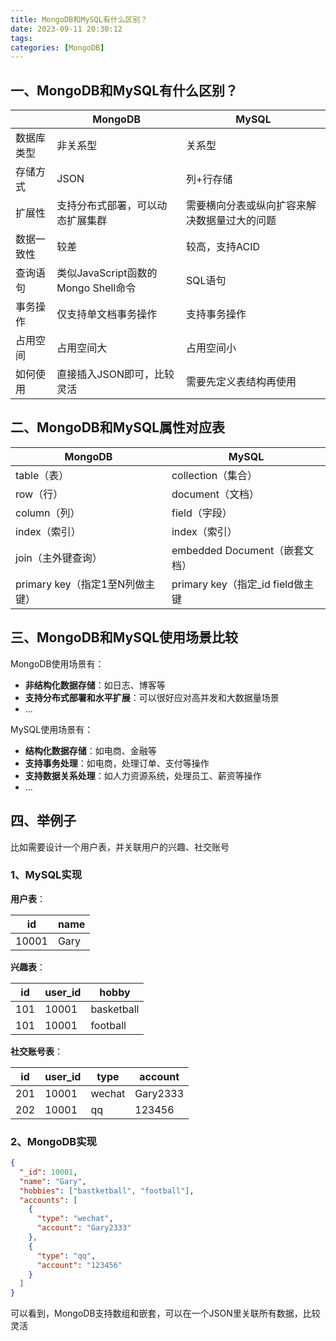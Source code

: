 ```yaml
---
title: MongoDB和MySQL有什么区别？
date: 2023-09-11 20:30:12
tags:
categories: [MongoDB]
---
```


## 一、MongoDB和MySQL有什么区别？
||MongoDB|MySQL|
|---|---|---|
|数据库类型|非关系型|关系型|
|存储方式|JSON|列+行存储|
|扩展性|支持分布式部署，可以动态扩展集群|需要横向分表或纵向扩容来解决数据量过大的问题|
|数据一致性|较差|较高，支持ACID|
|查询语句|类似JavaScript函数的Mongo Shell命令|SQL语句|
|事务操作|仅支持单文档事务操作|支持事务操作|
|占用空间|占用空间大|占用空间小|
|如何使用|直接插入JSON即可，比较灵活|需要先定义表结构再使用|

## 二、MongoDB和MySQL属性对应表
|MongoDB|MySQL|
|---|---|
|table（表）|collection（集合）|
|row（行）|document（文档）|
|column（列）|field（字段）|
|index（索引）|index（索引）|
|join（主外键查询）|embedded Document（嵌套文档）|
|primary key（指定1至N列做主键）|primary key（指定_id field做主键|

## 三、MongoDB和MySQL使用场景比较
MongoDB使用场景有：
* **非结构化数据存储**：如日志、博客等
* **支持分布式部署和水平扩展**：可以很好应对高并发和大数据量场景
* ...

MySQL使用场景有：
* **结构化数据存储**：如电商、金融等
* **支持事务处理**：如电商，处理订单、支付等操作
* **支持数据关系处理**：如人力资源系统，处理员工、薪资等操作
* ...

## 四、举例子
比如需要设计一个用户表，并关联用户的兴趣、社交账号

### 1、MySQL实现
**用户表**：

|id|name|
|---|---|
|10001|Gary|

**兴趣表**：

|id|user_id|hobby|
|---|---|---|
|101|10001|basketball|
|101|10001|football|

**社交账号表**：

|id|user_id|type|account|
|---|---|---|---|
|201|10001|wechat|Gary2333|
|202|10001|qq|123456|

### 2、MongoDB实现
```json
{
  "_id": 10001,
  "name": "Gary",
  "hobbies": ["bastketball", "football"],
  "accounts": [
    {
      "type": "wechat",
      "account": "Gary2333"
    },
    {
      "type": "qq",
      "account": "123456"
    }
  ]
}
```

可以看到，MongoDB支持数组和嵌套，可以在一个JSON里关联所有数据，比较灵活